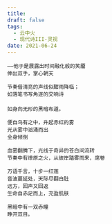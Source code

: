 ```yaml
---
title: 
draft: false
tags:
  - 云中火
  - 现代诗III-灵视
date: 2021-06-24
---
```


	——他于是展露出时间融化般的笑靥
	伸出双手，掌心朝天　
	
	节奏借清亮的声线似酣雨降临；
	如落笔书写角逐的交响诗
	　　
	如身向无形的黑暗布道。
	
	便自乌有之中，升起赤红的雾
	光从雾中汹涌而出
	全身倾倒
	
	血雾翻腾下，光线于奇异的苍白间流转
	节奏中有燎原之火，从彼岸踏雾而来，席卷
	
	万语千言，十步一红莲
	音波蔓延处，天际尽翻白肚
	远方，回声又回返
	生命自赤足而上，充盈肌肤
	
	黑暗中有一双赤瞳
	睁开双目。
